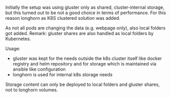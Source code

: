 Initially the setup was using gluster only as shared, cluster-internal storage, but this turned out to be not a good choice in terms of performance.
For this reason longhorn as K8S clustered solution was added.

As not all pods are changing the data (e.g. webpage only), also local folders got added.
Remark: gluster shares are also handled as local folders by Kubernetes.

Usage: 
- gluster was kept for the needs outside the k8s cluster itself like docker registry and helm repository and for storage which is maintained via ansible like configuration
- longhorn is used for internal k8s storage needs

Storage content can only be deployed to local folders and gluster shares, not to longhorn volumes.

